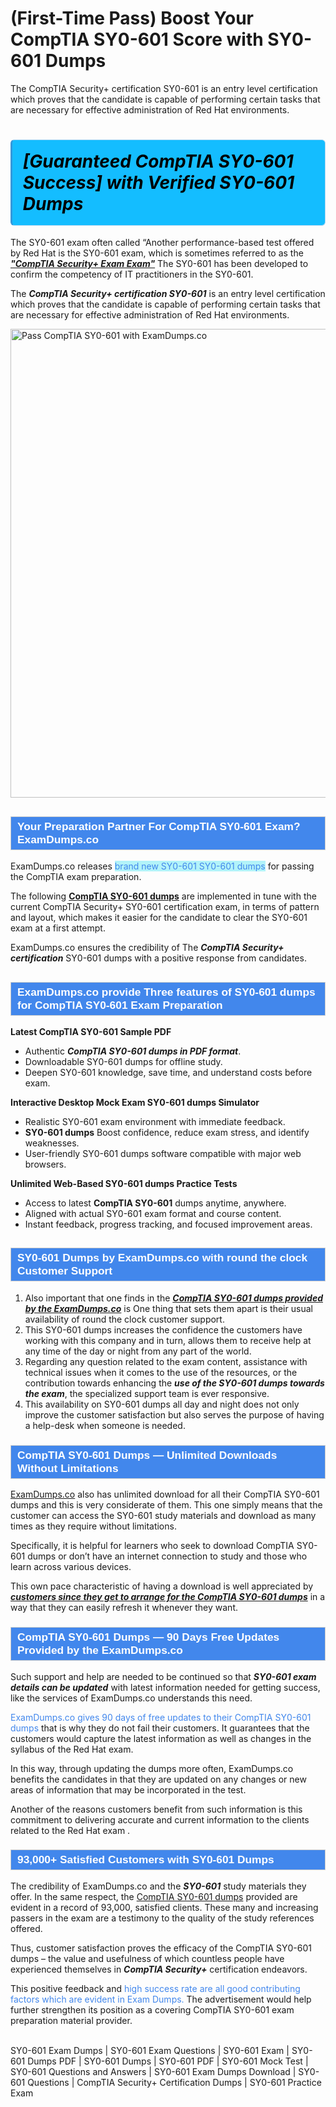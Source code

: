 # (First-Time Pass) Boost Your CompTIA SY0-601 Score with SY0-601 Dumps
The CompTIA Security+ certification SY0-601 is an entry level certification which proves that the candidate is capable of performing certain tasks that are necessary for effective administration of Red Hat environments.
    	               <h1><strong><span style="display: block; color: #000000; background: #14BDFF; border: 0.5px solid #AED6F1; border-left: 3px solid #3498DB; padding: .6em; border-radius: 6px;">             <em>[Guaranteed CompTIA SY0-601 Success] with Verified SY0-601 Dumps</em>             </span></strong></h1>            <p>The SY0-601 exam often called “Another performance-based test offered by Red Hat is the SY0-601 exam, which is sometimes referred to as the <strong><u><i>"CompTIA Security+ Exam Exam"</i></u></strong> The SY0-601 has been developed to confirm the competency of IT practitioners in the SY0-601.</p>            <p>The <strong><i>CompTIA Security+ certification SY0-601</i></strong> is an entry level certification which proves that the candidate is capable of performing certain tasks that are necessary for effective administration of Red Hat environments.</p>                       <p><a href="https://www.examdumps.co/"><img src="https://www.examdumps.co//images/banners/big-sale-20-percent-discount-offer-examdumps.jpg" class="postImage" alt="Pass CompTIA SY0-601 with ExamDumps.co" width="750"></a></p>                        <h2 style="background: #4287ec; border: 1px solid #cccccc; padding: 5px 10px;">                <span style="color: #ffffff;">                    <span style="font-size: 11pt;">                        <span style="line-height: normal;">                            <span style="font-family: Calibri,sans-serif;">                                <strong>                                    <span style="font-size: 13.0pt;">Your Preparation Partner For CompTIA SY0-601 Exam? ExamDumps.co</span>                                </strong>                            </span>                        </span>                    </span>                </span>            </h2>            <p>ExamDumps.co releases <span style="background: #b2f3f9; color: #4287ec;">brand new SY0-601 SY0-601 dumps</span> for passing the CompTIA exam preparation. </p>            <p>The following <strong><a href="https://www.examdumps.co/sy0-601-exam-dumps.html">CompTIA SY0-601 dumps</a></strong> are implemented in tune with the current CompTIA Security+ SY0-601 certification exam, in terms of pattern and layout, which makes it easier for the candidate to clear the SY0-601 exam at a first attempt. </p>            <p>ExamDumps.co ensures the credibility of The <strong><i>CompTIA Security+ certification</i></strong> SY0-601 dumps with a positive response from candidates.</p>                        <h2 style="background: #4287ec; border: 1px solid #cccccc; padding: 5px 10px;">                <span style="color: #ffffff;">                    <span style="font-size: 11pt;">                        <span style="line-height: normal;">                            <span style="font-family: Calibri,sans-serif;">                                <strong>                                    <span style="font-size: 13.0pt;">ExamDumps.co provide Three features of SY0-601 dumps for CompTIA SY0-601 Exam Preparation</span>                                </strong>                            </span>                        </span>                    </span>                </span>            </h2>            <p><strong>Latest CompTIA SY0-601 Sample PDF</strong> </p>            <ul>                <li>Authentic <strong><i>CompTIA SY0-601 dumps in PDF format</i></strong>.</li>                <li>Downloadable SY0-601 dumps for offline study.</li>                <li>Deepen SY0-601  knowledge, save time, and understand costs before exam.</li>            </ul>            <p><strong>Interactive Desktop Mock Exam SY0-601 dumps Simulator</strong></p>            <ul>                <li>Realistic SY0-601 exam environment with immediate feedback.</li>                <li><strong>SY0-601 dumps</strong> Boost confidence, reduce exam stress, and identify weaknesses.</li>                <li>User-friendly SY0-601 dumps software compatible with major web browsers.</li>            </ul>            <p><strong>Unlimited Web-Based SY0-601 dumps Practice Tests</strong></p>            <ul>                <li>Access to latest <strong>CompTIA SY0-601</strong> dumps anytime, anywhere.</li>                <li>Aligned with actual SY0-601 exam format and course content.</li>                <li>Instant feedback, progress tracking, and focused improvement areas.</li>            </ul>                       <h2 style="background: #4287ec; border: 1px solid #cccccc; padding: 5px 10px;">                <span style="color: #ffffff;"><span style="font-size: 11pt;">                    <span style="line-height: normal;">                        <span style="font-family: Calibri,sans-serif;">                            <strong>                                <span style="font-size: 13.0pt;">SY0-601 Dumps by ExamDumps.co with round the clock Customer Support </span>                            </strong>                        </span>                    </span></span>                </span>            </h2>            <ol>                <li>Also important that one finds in the <strong><u><i>CompTIA SY0-601 dumps provided by the ExamDumps.co</i></u></strong> is One thing that sets them apart is their usual availability of round the clock customer support. </li>                <li>This SY0-601 dumps increases the confidence the customers have working with this company and in turn, allows them to receive help at any time of the day or night from any part of the world. </li>                <li>Regarding any question related to the exam content, assistance with technical issues when it comes to the use of the resources, or the contribution towards enhancing the <strong><i>use of the SY0-601 dumps towards the exam</i></strong>, the specialized support team is ever responsive. </li>                <li>This availability on SY0-601 dumps all day and night does not only improve the customer satisfaction but also serves the purpose of having a help-desk when someone is needed.</li>                            </ol>            <h3 style="background: #4287ec; border: 1px solid #cccccc; padding: 5px 10px;">                <span style="color: #ffffff;">                    <span style="font-size: 11pt;">                        <span style="line-height: normal;">                            <span style="font-family: Calibri,sans-serif;">                                <strong>                                    <span style="font-size: 13.0pt;">CompTIA SY0-601 Dumps — Unlimited Downloads Without Limitations</span>                                </strong>                            </span>                        </span>                    </span>                </span>            </h3>                        <p><a href="https://www.examdumps.co/">ExamDumps.co</a> also has unlimited download for all their CompTIA SY0-601 dumps and this is very considerate of them. This one simply means that the customer can access the SY0-601 study materials and download as many times as they require without limitations. </p>            <p>Specifically, it is helpful for learners who seek to download CompTIA SY0-601 dumps or don’t have an internet connection to study and those who learn across various devices. </p>            <p>This own pace characteristic of having a download is well appreciated by <strong><u><i>customers since they get to arrange for the CompTIA SY0-601 dumps</i></u></strong> in a way that they can easily refresh it whenever they want.</p>                       <h3 style="background: #4287ec; border: 1px solid #cccccc; padding: 5px 10px;">                <span style="color: #ffffff;">                    <span style="font-size: 11pt;">                        <span style="line-height: normal;">                            <span style="font-family: Calibri,sans-serif;">                                <strong>                                    <span style="font-size: 13.0pt;">CompTIA SY0-601 Dumps — 90 Days Free Updates Provided by the ExamDumps.co</span>                                </strong>                            </span>                        </span>                    </span>                </span>            </h3>            <p>Such support and help are needed to be continued so that  <strong><i>SY0-601 exam details can be updated</i></strong> with latest information needed for getting success, like the services of ExamDumps.co understands this need. </p>            <p><span style="color: #4287ec">ExamDumps.co gives 90 days of free updates to their CompTIA SY0-601 dumps</span> that is why they do not fail their customers. It guarantees that the customers would capture the latest information as well as changes in the syllabus of the Red Hat exam.</p>            <p>In this way, through updating the dumps more often, ExamDumps.co benefits the candidates in that they are updated on any changes or new areas of information that may be incorporated in the test. </p>            <p>Another of the reasons customers benefit from such information is this commitment to delivering accurate and current information to the clients related to the Red Hat exam .</p>                       <h3 style="background: #4287ec; border: 1px solid #cccccc; padding: 5px 10px;">                <span style="color: #ffffff;">                    <span style="font-size: 11pt;">                        <span style="line-height: normal;">                            <span style="font-family: Calibri,sans-serif;">                                <strong>                                    <span style="font-size: 13.0pt;">93,000+ Satisfied Customers with SY0-601 Dumps</span>                                </strong>                            </span>                        </span>                    </span>                </span>            </h3>            <p>The credibility of ExamDumps.co and the <strong><i>SY0-601</i></strong> study materials they offer. In the same respect, the <a href="https://www.getbraindumps.com/">CompTIA SY0-601 dumps</a> provided are evident in a record of 93,000, satisfied clients. These many and increasing passers in the exam are a testimony to the quality of the study references offered. </p>            <p>Thus, customer satisfaction proves the efficacy of the CompTIA SY0-601 dumps – the value and usefulness of which countless people have experienced themselves in <strong><i>CompTIA Security+</i></strong> certification endeavors. </p>            <p>This positive feedback and <span style="color: #4287ec">high success rate are all good contributing factors which are evident in Exam Dumps.</span> The advertisement would help further strengthen its position as a covering CompTIA SY0-601 exam preparation material provider.</p>                    
                    SY0-601 Exam Dumps | SY0-601 Exam Questions | SY0-601 Exam | SY0-601 Dumps PDF | SY0-601 Dumps | SY0-601 PDF | SY0-601 Mock Test | SY0-601 Questions and Answers | SY0-601 Exam Dumps Download | SY0-601 Questions | CompTIA Security+ Certification Dumps | SY0-601 Practice Exam

